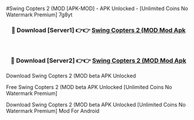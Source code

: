 #Swing Copters 2 (MOD [APK-MOD] - APK Unlocked - [Unlimited Coins No Watermark Premium] 7g8yt



<div align="center">

<h3>🔴 Download [Server1] 👉👉 <a href="https://momento.my/?title=Swing_Copters_2_(MOD">Swing Copters 2 (MOD Mod Apk</a></h3><br>

<h3>🔴 Download [Server2] 👉👉 <a href="https://momento.my/?title=Swing_Copters_2_(MOD">Swing Copters 2 (MOD Mod Apk</a></h3>
</div>



Download Swing Copters 2 (MOD beta APK Unlocked

Free Swing Copters 2 (MOD beta APK Unlocked [Unlimited Coins No Watermark Premium]

Download Swing Copters 2 (MOD beta APK Unlocked [Unlimited Coins No Watermark Premium] Mod For Android
